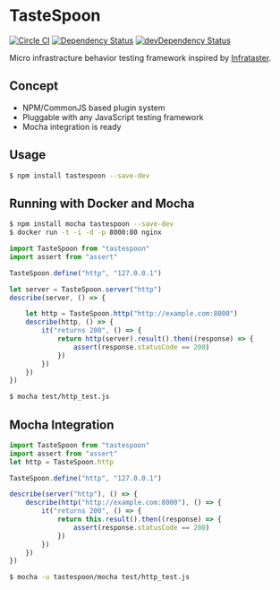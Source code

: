 TasteSpoon
==========

[![Circle CI](https://circleci.com/gh/MisumiRize/tastespoon.svg?style=svg)](https://circleci.com/gh/MisumiRize/tastespoon)
[![Dependency Status](https://david-dm.org/MisumiRize/tastespoon.svg)](https://david-dm.org/MisumiRize/tastespoon)
[![devDependency Status](https://david-dm.org/MisumiRize/tastespoon/dev-status.svg)](https://david-dm.org/MisumiRize/tastespoon#info=devDependencies)

Micro infrastracture behavior testing framework inspired by [Infrataster](http://infrataster.net/).

## Concept

* NPM/CommonJS based plugin system
* Pluggable with any JavaScript testing framework
* Mocha integration is ready

## Usage

```bash
$ npm install tastespoon --save-dev
```

## Running with Docker and Mocha

```bash
$ npm install mocha tastespoon --save-dev
$ docker run -t -i -d -p 8000:80 nginx
```

```javascript
import TasteSpoon from "tastespoon"
import assert from "assert"

TasteSpoon.define("http", "127.0.0.1")

let server = TasteSpoon.server("http")
describe(server, () => {

    let http = TasteSpoon.http("http://example.com:8000")
    describe(http, () => {
        it("returns 200", () => {
            return http(server).result().then((response) => {
                assert(response.statusCode == 200)
            })
        })
    })
})
```

```bash
$ mocha test/http_test.js
```

## Mocha Integration

```javascript
import TasteSpoon from "tastespoon"
import assert from "assert"
let http = TasteSpoon.http

TasteSpoon.define("http", "127.0.0.1")

describe(server("http"), () => {
    describe(http("http://example.com:8000"), () => {
        it("returns 200", () => {
            return this.result().then((response) => {
                assert(response.statusCode == 200)
            })
        })
    })
})
```

```bash
$ mocha -u tastespoon/mocha test/http_test.js
```
